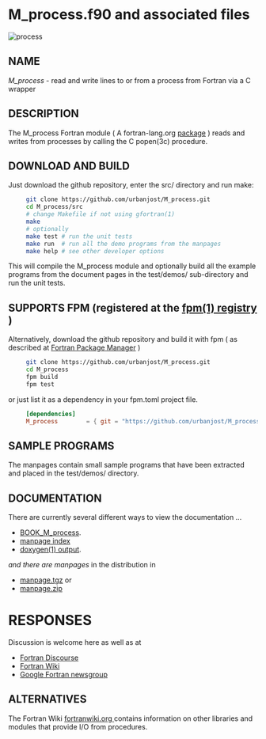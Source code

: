 # M_process.f90 and associated files
![process](images/M_process.gif)

## NAME

*M_process* - read and write lines to or from a process from Fortran via a C wrapper

## DESCRIPTION

The M_process Fortran module ( A fortran-lang.org [package](https://fortran-lang.org/packages/) )
reads and writes from processes by calling the C popen(3c) procedure.

## DOWNLOAD AND BUILD
Just download the github repository, enter the src/ directory and run make:

```bash
     git clone https://github.com/urbanjost/M_process.git
     cd M_process/src
     # change Makefile if not using gfortran(1)
     make
     # optionally
     make test # run the unit tests
     make run  # run all the demo programs from the manpages
     make help # see other developer options
```

This will compile the M_process module and optionally build all the
example programs from the document pages in the test/demos/ sub-directory
and run the unit tests.

## SUPPORTS FPM (registered at the [fpm(1) registry](https://github.com/fortran-lang/fpm-registry) )

Alternatively, download the github repository and
build it with fpm ( as described at [Fortran Package
Manager](https://github.com/fortran-lang/fpm) )

```bash
     git clone https://github.com/urbanjost/M_process.git
     cd M_process
     fpm build
     fpm test
```

or just list it as a dependency in your fpm.toml project file.

```toml
     [dependencies]
     M_process        = { git = "https://github.com/urbanjost/M_process.git" }
```

## SAMPLE PROGRAMS

The manpages contain small sample programs that have been extracted
and placed in the test/demos/ directory. 

## DOCUMENTATION
There are currently several different ways to view the documentation ...

+ [BOOK_M_process](https://urbanjost.github.io/M_process/BOOK_M_process.html).
+ [manpage index](https://urbanjost.github.io/M_process/man3.html)
+ [doxygen(1) output](https://urbanjost.github.io/M_process/doxygen_out/html/index.html).

_and there are manpages_ in the distribution in 
+ [manpage.tgz](https://urbanjost.github.io/M_process/manpage.tgz) or
+ [manpage.zip](https://urbanjost.github.io/M_process/manpage.zip)

# RESPONSES

Discussion is welcome here as well as at
 - [Fortran Discourse](https://fortran-lang.discourse.group)
 - [Fortran Wiki](http://fortranwiki.org)
 - [Google Fortran newsgroup](https://groups.google.com/forum/#!forum/comp.lang.fortran)

## ALTERNATIVES

The Fortran Wiki [ fortranwiki.org ](http://fortranwiki.org) contains
information on other libraries and modules that provide I/O from 
procedures.
